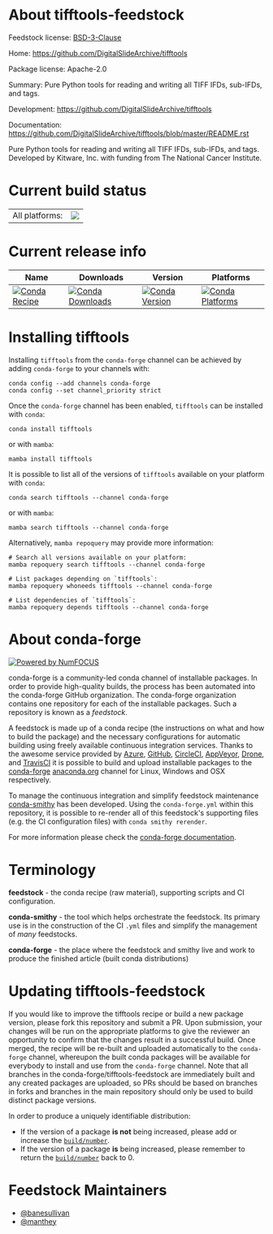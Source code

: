 About tifftools-feedstock
=========================

Feedstock license: [BSD-3-Clause](https://github.com/conda-forge/tifftools-feedstock/blob/main/LICENSE.txt)

Home: https://github.com/DigitalSlideArchive/tifftools

Package license: Apache-2.0

Summary: Pure Python tools for reading and writing all TIFF IFDs, sub-IFDs, and tags.

Development: https://github.com/DigitalSlideArchive/tifftools

Documentation: https://github.com/DigitalSlideArchive/tifftools/blob/master/README.rst

Pure Python tools for reading and writing all TIFF IFDs, sub-IFDs, and tags. Developed by Kitware, Inc. with funding from The National Cancer Institute.


Current build status
====================


<table><tr><td>All platforms:</td>
    <td>
      <a href="https://dev.azure.com/conda-forge/feedstock-builds/_build/latest?definitionId=14752&branchName=main">
        <img src="https://dev.azure.com/conda-forge/feedstock-builds/_apis/build/status/tifftools-feedstock?branchName=main">
      </a>
    </td>
  </tr>
</table>

Current release info
====================

| Name | Downloads | Version | Platforms |
| --- | --- | --- | --- |
| [![Conda Recipe](https://img.shields.io/badge/recipe-tifftools-green.svg)](https://anaconda.org/conda-forge/tifftools) | [![Conda Downloads](https://img.shields.io/conda/dn/conda-forge/tifftools.svg)](https://anaconda.org/conda-forge/tifftools) | [![Conda Version](https://img.shields.io/conda/vn/conda-forge/tifftools.svg)](https://anaconda.org/conda-forge/tifftools) | [![Conda Platforms](https://img.shields.io/conda/pn/conda-forge/tifftools.svg)](https://anaconda.org/conda-forge/tifftools) |

Installing tifftools
====================

Installing `tifftools` from the `conda-forge` channel can be achieved by adding `conda-forge` to your channels with:

```
conda config --add channels conda-forge
conda config --set channel_priority strict
```

Once the `conda-forge` channel has been enabled, `tifftools` can be installed with `conda`:

```
conda install tifftools
```

or with `mamba`:

```
mamba install tifftools
```

It is possible to list all of the versions of `tifftools` available on your platform with `conda`:

```
conda search tifftools --channel conda-forge
```

or with `mamba`:

```
mamba search tifftools --channel conda-forge
```

Alternatively, `mamba repoquery` may provide more information:

```
# Search all versions available on your platform:
mamba repoquery search tifftools --channel conda-forge

# List packages depending on `tifftools`:
mamba repoquery whoneeds tifftools --channel conda-forge

# List dependencies of `tifftools`:
mamba repoquery depends tifftools --channel conda-forge
```


About conda-forge
=================

[![Powered by
NumFOCUS](https://img.shields.io/badge/powered%20by-NumFOCUS-orange.svg?style=flat&colorA=E1523D&colorB=007D8A)](https://numfocus.org)

conda-forge is a community-led conda channel of installable packages.
In order to provide high-quality builds, the process has been automated into the
conda-forge GitHub organization. The conda-forge organization contains one repository
for each of the installable packages. Such a repository is known as a *feedstock*.

A feedstock is made up of a conda recipe (the instructions on what and how to build
the package) and the necessary configurations for automatic building using freely
available continuous integration services. Thanks to the awesome service provided by
[Azure](https://azure.microsoft.com/en-us/services/devops/), [GitHub](https://github.com/),
[CircleCI](https://circleci.com/), [AppVeyor](https://www.appveyor.com/),
[Drone](https://cloud.drone.io/welcome), and [TravisCI](https://travis-ci.com/)
it is possible to build and upload installable packages to the
[conda-forge](https://anaconda.org/conda-forge) [anaconda.org](https://anaconda.org/)
channel for Linux, Windows and OSX respectively.

To manage the continuous integration and simplify feedstock maintenance
[conda-smithy](https://github.com/conda-forge/conda-smithy) has been developed.
Using the ``conda-forge.yml`` within this repository, it is possible to re-render all of
this feedstock's supporting files (e.g. the CI configuration files) with ``conda smithy rerender``.

For more information please check the [conda-forge documentation](https://conda-forge.org/docs/).

Terminology
===========

**feedstock** - the conda recipe (raw material), supporting scripts and CI configuration.

**conda-smithy** - the tool which helps orchestrate the feedstock.
                   Its primary use is in the construction of the CI ``.yml`` files
                   and simplify the management of *many* feedstocks.

**conda-forge** - the place where the feedstock and smithy live and work to
                  produce the finished article (built conda distributions)


Updating tifftools-feedstock
============================

If you would like to improve the tifftools recipe or build a new
package version, please fork this repository and submit a PR. Upon submission,
your changes will be run on the appropriate platforms to give the reviewer an
opportunity to confirm that the changes result in a successful build. Once
merged, the recipe will be re-built and uploaded automatically to the
`conda-forge` channel, whereupon the built conda packages will be available for
everybody to install and use from the `conda-forge` channel.
Note that all branches in the conda-forge/tifftools-feedstock are
immediately built and any created packages are uploaded, so PRs should be based
on branches in forks and branches in the main repository should only be used to
build distinct package versions.

In order to produce a uniquely identifiable distribution:
 * If the version of a package **is not** being increased, please add or increase
   the [``build/number``](https://docs.conda.io/projects/conda-build/en/latest/resources/define-metadata.html#build-number-and-string).
 * If the version of a package **is** being increased, please remember to return
   the [``build/number``](https://docs.conda.io/projects/conda-build/en/latest/resources/define-metadata.html#build-number-and-string)
   back to 0.

Feedstock Maintainers
=====================

* [@banesullivan](https://github.com/banesullivan/)
* [@manthey](https://github.com/manthey/)

